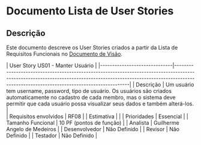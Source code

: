 # Documento Lista de User Stories

## Descrição 

Este documento descreve os User Stories criados a partir da Lista de Requisitos Funcionais no
[Documento de Visão](https://github.com/labens-ufrn/academic-devflow/blob/doc/issue2/docs/doc-visao.md).

| User Story US01 - Manter Usuário                                                                                                                                                                                                                     |
|------------------------------|-----------------------------------------------------------------------------------------------------------------------------------------------------------------------------------------------------------------------|
| Descrição                    | Um usuário tem username, password, tipo de usuário. Os usuários são criados automaticamente no cadastro de cada membro, mas o sistema deve permitir que cada usuário possa visualizar seus dados e também alterá-los. |                                                                         
| Requisitos envolvidos        | RF08                                                                                                                                                                                                                  |
| Estimativa                   |                                                                                                                                                                                                                       |
| Prioridades                  | Essencial                                                                                                                                                                                                             |
| Tamanho Funcional            | 10 PF (pontos de função)                                                                                                                                                                                              |
| Analista                     | Guilherme Angelo de Medeiros                                                                                                                                                                                          |
| Desenvolvedor                | Não Definido                                                                                                                                                                                                          |
| Revisor                      | Não Definido                                                                                                                                                                                                          |
| Testador                     | Não Definido                                                                                                                                                                                                          |